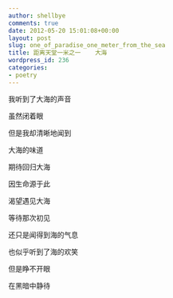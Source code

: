 ```yaml
---
author: shellbye
comments: true
date: 2012-05-20 15:01:08+00:00
layout: post
slug: one_of_paradise_one_meter_from_the_sea
title: 距离天堂一米之一    大海
wordpress_id: 236
categories:
- poetry
---
```


我听到了大海的声音

虽然闭着眼

但是我却清晰地闻到

大海的味道

  


期待回归大海

因生命源于此

渴望遇见大海

等待那次初见

  


还只是闻得到海的气息

也似乎听到了海的欢笑

但是睁不开眼

在黑暗中静待
